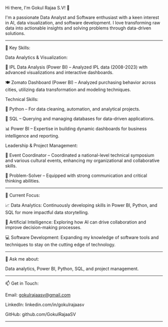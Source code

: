 Hi there, I'm Gokul Rajaa S.V! 👋

I'm a passionate Data Analyst and Software enthusiast with a keen interest in AI, data visualization, and software development. I love transforming raw data into actionable insights and solving problems through data-driven solutions.


---

🌟 Key Skills:

Data Analytics & Visualization:

🏏 IPL Data Analysis (Power BI) – Analyzed IPL data (2008-2023) with advanced visualizations and interactive dashboards.

🍽 Zomato Dashboard (Power BI) – Analyzed purchasing behavior across cities, utilizing data transformation and modeling techniques.


Technical Skills:

🐍 Python – For data cleaning, automation, and analytical projects.

💾 SQL – Querying and managing databases for data-driven applications.

📊 Power BI – Expertise in building dynamic dashboards for business intelligence and reporting.


Leadership & Project Management:

🏅 Event Coordinator – Coordinated a national-level technical symposium and various cultural events, enhancing my organizational and collaborative skills.

🎯 Problem-Solver – Equipped with strong communication and critical thinking abilities.




---

🔭 Current Focus:

📈 Data Analytics: Continuously developing skills in Power BI, Python, and SQL for more impactful data storytelling.

🤖 Artificial Intelligence: Exploring how AI can drive collaboration and improve decision-making processes.

💻 Software Development: Expanding my knowledge of software tools and techniques to stay on the cutting edge of technology.



---

💬 Ask me about:

Data analytics, Power BI, Python, SQL, and project management.



---

📫 Get in Touch:

Email: gokulrajaasv@gmail.com

LinkedIn: linkedin.com/in/gokulrajaasv

GitHub: github.com/GokulRajaaSV



---
